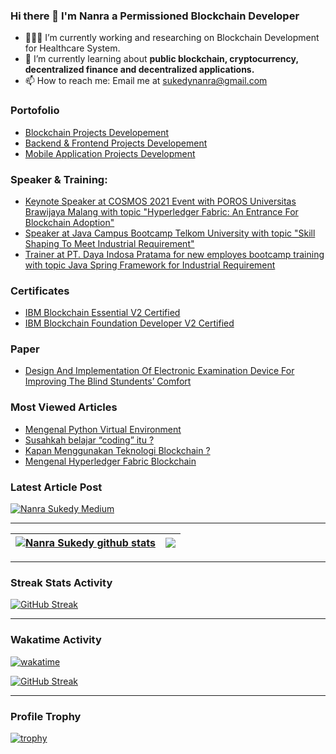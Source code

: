 ### Hi there 👋 I'm Nanra a Permissioned Blockchain Developer

- 👨🏻‍💻 I’m currently working and researching on Blockchain Development for Healthcare System.
- 🔬 I’m currently learning about <b>public blockchain, cryptocurrency, decentralized finance and decentralized applications.</b>
- 📫 How to reach me: Email me at sukedynanra@gmail.com
<!--
---
| <a href="https://github.com/Nanra"><img align="center" src="https://github-readme-stats.vercel.app/api?username=Nanra&show_icons=true&include_all_commits=true&theme=vue&hide_border=true&count_private=true" alt="Nanra Sukedy github stats" /></a> | <a href="https://github.com/Nanra"><img align="center" src="https://github-readme-stats.vercel.app/api/top-langs/?username=Nanra&layout=compact&theme=vue&hide_border=true&langs_count=8&count_private=true" /></a> |
| ------------- | ------------- |

---
-->

### Portofolio
* [Blockchain Projects Developement](https://github.com/Nanra/Nanra/blob/main/blockchain-dev.md)
* [Backend & Frontend Projects Developement](https://github.com/Nanra/Nanra/blob/main/website-dev.md)
* [Mobile Application Projects Development](https://github.com/Nanra/Nanra/blob/main/mobile-dev.md)

### Speaker & Training:
* [Keynote Speaker at COSMOS 2021 Event with POROS Universitas Brawijaya Malang with topic "Hyperledger Fabric: An Entrance For Blockchain Adoption"](https://youtu.be/8fmsPPaxGdA)
* [Speaker at Java Campus Bootcamp Telkom University with topic "Skill Shaping To Meet Industrial Requirement"](https://instagram.fbdo2-1.fna.fbcdn.net/v/t51.2885-15/e35/70908932_2153349744966226_4663941722369372511_n.jpg?_nc_ht=instagram.fbdo2-1.fna.fbcdn.net&_nc_cat=110&_nc_ohc=0AuGNCAUrNkAX9OTcdk&tn=IlFw3uy_B_OtwpRF&edm=ALQROFkBAAAA&ccb=7-4&ig_cache_key=MjE1MDc4MTEzODA0MTczNzM1NQ%3D%3D.2-ccb7-4&oh=00_AT_7-6smV0LMeUT-1d35iR4TV_Ce5J-EEgWEYib72tXUeg&oe=620C46F4&_nc_sid=30a2ef)
* [Trainer at PT. Daya Indosa Pratama for new employes bootcamp training with topic Java Spring Framework for Industrial Requirement](http://dayaindosa.com/careers.aspx)

### Certificates
* [IBM Blockchain Essential V2 Certified](https://www.credly.com/badges/fa7c9ce3-dc3a-441c-96b2-277387a5f9d5)
* [IBM Blockchain Foundation Developer V2 Certified](https://www.credly.com/badges/3f046a2f-0701-4dd3-9ed6-eef01bfcc540/public_url)

### Paper
* [Design And Implementation Of Electronic Examination
Device For Improving The Blind Stundents’ Comfort](https://jestec.taylors.edu.my/Vol%2016%20issue%201%20February%202021/16_1_56.pdf)

### Most Viewed Articles
* [Mengenal Python Virtual Environment](https://nanrasukedy.medium.com/mengenal-python-virtual-environment-fc61e5d299d3)
* [Susahkah belajar “coding” itu ?](https://nanrasukedy.medium.com/susahkah-belajar-coding-itu-3bd08b966fc9)
* [Kapan Menggunakan Teknologi Blockchain ?](https://medium.com/@nanrasukedy/kapan-menggunakan-teknologi-blockchain-22d92194a950)
* [Mengenal Hyperledger Fabric Blockchain](https://nanrasukedy.medium.com/mengenal-hyperledger-fabric-blockchain-d7cd1810c00b)

### Latest Article Post
[![Nanra Sukedy Medium](https://github-readme-medium.vercel.app/?username=nanrasukedy)](https://nanrasukedy.medium.com)

---

| <a href="https://github.com/Nanra"><img align="center" src="https://github-readme-stats.vercel.app/api?username=Nanra&show_icons=true&include_all_commits=true&theme=vue&hide_border=true&count_private=true" alt="Nanra Sukedy github stats" /></a> | <a href="https://github.com/Nanra"><img align="center" src="https://github-readme-stats.vercel.app/api/top-langs/?username=Nanra&layout=compact&theme=vue&hide_border=true&langs_count=8&count_private=true" /></a> |
| ------------- | ------------- |

---

### Streak Stats Activity
[![GitHub Streak](http://github-readme-streak-stats.herokuapp.com?user=Nanra&theme=default&date_format=M%20j%5B%2C%20Y%5D)](https://git.io/streak-stats)

---

### Wakatime Activity
[![wakatime](https://wakatime.com/badge/user/08e276c7-e836-41e6-bac8-ed132d6ef681.svg)](https://wakatime.com/@nanrasukedy)

[![GitHub Streak](https://github-readme-stats.vercel.app/api/wakatime?username=nanrasukedy&layout=compact)](https://wakatime.com/@nanrasukedy)

---

### Profile Trophy
[![trophy](https://github-profile-trophy.vercel.app/?username=Nanra&theme=flat&no-bg=true&no-frame=true&column=8&margin-w=15&margin-h=15&rank=SSS,SS,S,AAA,AA,A,B,C,SECRET)](https://github.com/Nanra/github-profile-trophy#about-rank)
